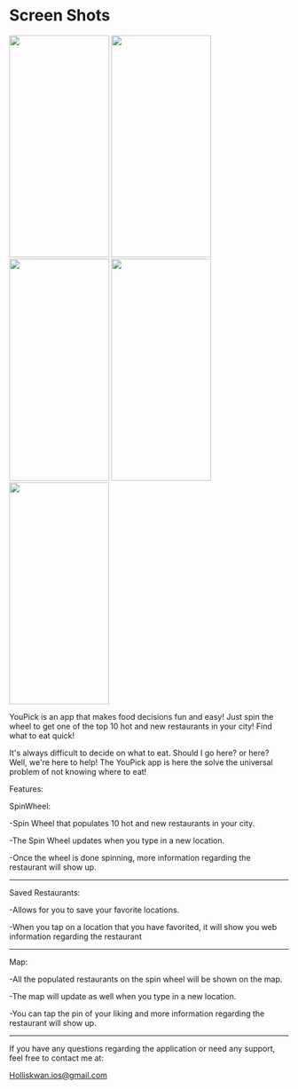# **Screen Shots**


<img src="https://user-images.githubusercontent.com/112967435/199878914-b2e734ef-d26e-48e7-b7af-b6bc27759ea3.png" width="180" height="400" /> <img src="https://user-images.githubusercontent.com/112967435/199879375-d855f915-b9a5-4577-9874-ceea94da96aa.png" width="180" height="400" /> <img src="https://user-images.githubusercontent.com/112967435/199879459-04dfa2ca-26f6-4ed1-ab9e-66b3ccfb3f8f.png" width="180" height="400" />
<img src="https://user-images.githubusercontent.com/112967435/199880942-27c00d9e-62a3-4a76-aec7-20d5fee0ebe3.mp4" width="180" height="400" /> 
<img src="https://user-images.githubusercontent.com/112967435/199882136-3dac52c1-1843-4b29-9e2d-4d42e5e6a74d.mp4" width="180" height="400" /> 






YouPick is an app that makes food decisions fun and easy! Just spin the wheel to get one of the top 10 hot and new restaurants in your city! Find what to eat quick!

It's always difficult to decide on what to eat. Should I go here? or here? Well, we're here to help! The YouPick app is here the solve the universal problem of not knowing where to eat!

Features:

SpinWheel:

  -Spin Wheel that populates 10 hot and new restaurants in your city.

  -The Spin Wheel updates when you type in a new location.

  -Once the wheel is done spinning, more information regarding the restaurant will show up.

-----------------------------------------------------------------------------------------
Saved Restaurants:

  -Allows for you to save your favorite locations.
  
  -When you tap on a location that you have favorited, it will show you web information regarding the restaurant
  
-----------------------------------------------------------------------------------------

Map:

  -All the populated restaurants on the spin wheel will be shown on the map.

  -The map will update as well when you type in a new location.

  -You can tap the pin of your liking and more information regarding the restaurant will show up.

-----------------------------------------------------------------------------------------

If you have any questions regarding the application or need any support, feel free to contact me at:

Holliskwan.ios@gmail.com
